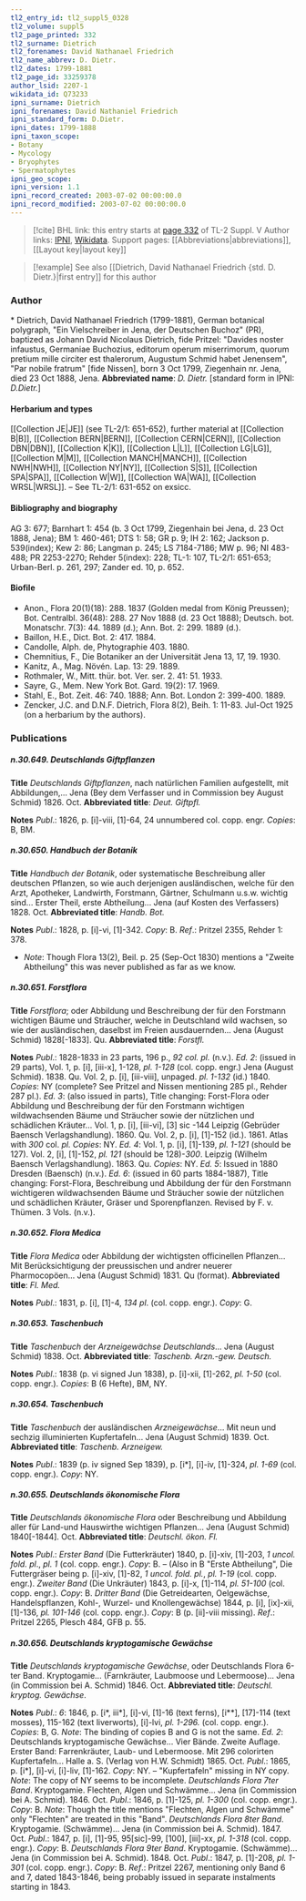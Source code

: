 ```yaml
---
tl2_entry_id: tl2_suppl5_0328
tl2_volume: suppl5
tl2_page_printed: 332
tl2_surname: Dietrich
tl2_forenames: David Nathanael Friedrich
tl2_name_abbrev: D. Dietr.
tl2_dates: 1799-1881
tl2_page_id: 33259378
author_lsid: 2207-1
wikidata_id: Q73233
ipni_surname: Dietrich
ipni_forenames: David Nathaniel Friedrich
ipni_standard_form: D.Dietr.
ipni_dates: 1799-1888
ipni_taxon_scope: 
- Botany
- Mycology
- Bryophytes
- Spermatophytes
ipni_geo_scope: 
ipni_version: 1.1
ipni_record_created: 2003-07-02 00:00:00.0
ipni_record_modified: 2003-07-02 00:00:00.0
---
```


> [!cite] BHL link: this entry starts at [page 332](https://www.biodiversitylibrary.org/page/33259378) of TL-2 Suppl. V
> Author links: [IPNI](https://www.ipni.org/a/2207-1), [Wikidata](https://www.wikidata.org/wiki/Q73233). Support pages: [[Abbreviations|abbreviations]], [[Layout key|layout key]]

> [!example] See also [[Dietrich, David Nathanael Friedrich {std. D. Dietr.}|first entry]] for this author

### Author

\* Dietrich, David Nathanael Friedrich (1799-1881), German botanical polygraph, "Ein Vielschreiber in Jena, der Deutschen Buchoz" (PR), baptized as Johann David Nicolaus Dietrich, fide Pritzel: "Davides noster infaustus, Germaniae Buchozius, editorum operum miserrimorum, quorum pretium mille circiter est thalerorum, Augustum Schmid habet Jenensem", "Par nobile fratrum" \[fide Nissen\], born 3 Oct 1799, Ziegenhain nr. Jena, died 23 Oct 1888, Jena. 
**Abbreviated name**: *D. Dietr.* \[standard form in IPNI: *D.Dietr.*\]

#### Herbarium and types

[[Collection JE|JE]] (see TL-2/1: 651-652), further material at [[Collection B|B]], [[Collection BERN|BERN]], [[Collection CERN|CERN]], [[Collection DBN|DBN]], [[Collection K|K]], [[Collection L|L]], [[Collection LG|LG]], [[Collection M|M]], [[Collection MANCH|MANCH]], [[Collection NWH|NWH]], [[Collection NY|NY]], [[Collection S|S]], [[Collection SPA|SPA]], [[Collection W|W]], [[Collection WA|WA]], [[Collection WRSL|WRSL]]. – See TL-2/1: 631-652 on exsicc.

#### Bibliography and biography

AG 3: 677; Barnhart 1: 454 (b. 3 Oct 1799, Ziegenhain bei Jena, d. 23 Oct 1888, Jena); BM 1: 460-461; DTS 1: 58; GR p. 9; IH 2: 162; Jackson p. 539(index); Kew 2: 86; Langman p. 245; LS 7184-7186; MW p. 96; NI 483-488; PR 2253-2270; Rehder 5(index): 228; TL-1: 107, TL-2/1: 651-653; Urban-Berl. p. 261, 297; Zander ed. 10, p. 652.

#### Biofile

- Anon., Flora 20(1)(18): 288. 1837 (Golden medal from König Preussen); Bot. Centralbl. 36(48): 288. 27 Nov 1888 (d. 23 Oct 1888); Deutsch. bot. Monatschr. 7(3): 44. 1889 (d.); Ann. Bot. 2: 299. 1889 (d.).
- Baillon, H.E., Dict. Bot. 2: 417. 1884.
- Candolle, Alph. de, Phytographie 403. 1880.
- Chemnitius, F., Die Botaniker an der Universität Jena 13, 17, 19. 1930.
- Kanitz, A., Mag. Növén. Lap. 13: 29. 1889.
- Rothmaler, W., Mitt. thür. bot. Ver. ser. 2. 41: 51. 1933.
- Sayre, G., Mem. New York Bot. Gard. 19(2): 17. 1969.
- Stahl, E., Bot. Zeit. 46: 740. 1888; Ann. Bot. London 2: 399-400. 1889.
- Zencker, J.C. and D.N.F. Dietrich, Flora 8(2), Beih. 1: 11-83. Jul-Oct 1925 (on a herbarium by the authors).

### Publications

##### n.30.649. Deutschlands Giftpflanzen

**Title**
*Deutschlands Giftpflanzen*, nach natürlichen Familien aufgestellt, mit Abbildungen,... Jena (Bey dem Verfasser und in Commission bey August Schmid) 1826. Oct.
**Abbreviated title**: *Deut. Giftpfl.*

**Notes**
*Publ*.: 1826, p. \[i\]-viii, \[1\]-64, 24 unnumbered col. copp. engr. *Copies*: B, BM.

##### n.30.650. Handbuch der Botanik

**Title**
*Handbuch der Botanik*, oder systematische Beschreibung aller deutschen Pflanzen, so wie auch derjenigen ausländischen, welche für den Arzt, Apotheker, Landwirth, Forstmann, Gärtner, Schulmann u.s.w. wichtig sind... Erster Theil, erste Abtheilung... Jena (auf Kosten des Verfassers) 1828. Oct.
**Abbreviated title**: *Handb. Bot.*

**Notes**
*Publ*.: 1828, p. \[i\]-vi, \[1\]-342. *Copy*: B.
*Ref*.: Pritzel 2355, Rehder 1: 378.
- *Note*: Though Flora 13(2), Beil. p. 25 (Sep-Oct 1830) mentions a "Zweite Abtheilung" this was never published as far as we know.

##### n.30.651. Forstflora

**Title**
*Forstflora*; oder Abbildung und Beschreibung der für den Forstmann wichtigen Bäume und Sträucher, welche in Deutschland wild wachsen, so wie der ausländischen, daselbst im Freien ausdauernden... Jena (August Schmid) 1828\[-1833\]. Qu.
**Abbreviated title**: *Forstfl.*

**Notes**
*Publ*.: 1828-1833 in 23 parts, 196 p., *92 col. pl.* (n.v.).
*Ed. 2*: (issued in 29 parts), Vol. 1, p. \[i\], \[iii-x\], 1-128, *pl. 1-128* (col. copp. engr.) Jena (August Schmid). 1838. Qu. Vol. 2, p. \[i\], \[iii-viii\], unpaged. *pl. 1-132* (id.) 1840. *Copies*: NY (complete? See Pritzel and Nissen mentioning 285 pl., Rehder 287 pl.).
*Ed. 3*: (also issued in parts), Title changing: Forst-Flora oder Abbildung und Beschreibung der für den Forstmann wichtigen wildwachsenden Bäume und Sträucher sowie der nützlichen und schädlichen Kräuter... Vol. 1, p. \[i\], \[iii-vi\], \[3\] sic -144 Leipzig (Gebrüder Baensch Verlagshandlung). 1860. Qu. Vol. 2, p. \[i\], \[1\]-152 (id.). 1861. Atlas with *300* col. *pl. Copies*: NY.
*Ed. 4*: Vol. 1, p. \[i\], \[1\]-139, *pl. 1-121* (should be 127). Vol. 2, \[i\], \[1\]-152, *pl. 121* (should be 128)-*300*. Leipzig (Wilhelm Baensch Verlagshandlung). 1863. Qu. *Copies*: NY.
*Ed. 5*: Issued in 1880 Dresden (Baensch) (n.v.).
*Ed. 6*: (issued in 60 parts 1884-1887), Title changing: Forst-Flora, Beschreibung und Abbildung der für den Forstmann wichtigeren wildwachsenden Bäume und Sträucher sowie der nützlichen und schädlichen Kräuter, Gräser und Sporenpflanzen. Revised by F. v. Thümen. 3 Vols. (n.v.).

##### n.30.652. Flora Medica

**Title**
*Flora Medica* oder Abbildung der wichtigsten officinellen Pflanzen... Mit Berücksichtigung der preussischen und andrer neuerer Pharmocopöen... Jena (August Schmid) 1831. Qu (format).
**Abbreviated title**: *Fl. Med.*

**Notes**
*Publ*.: 1831, p. \[i\], \[1\]-4, *134 pl*. (col. copp. engr.). *Copy*: G.

##### n.30.653. Taschenbuch

**Title**
*Taschenbuch* der *Arzneigewächse Deutschlands*... Jena (August Schmid) 1838. Oct.
**Abbreviated title**: *Taschenb. Arzn.-gew. Deutsch.*

**Notes**
*Publ*.: 1838 (p. vi signed Jun 1838), p. \[i\]-xii, \[1\]-262, *pl. 1-50* (col. copp. engr.). *Copies*: B (6 Hefte), BM, NY.

##### n.30.654. Taschenbuch

**Title**
*Taschenbuch* der ausländischen *Arzneigewächse*... Mit neun und sechzig illuminierten Kupfertafeln... Jena (August Schmid) 1839. Oct.
**Abbreviated title**: *Taschenb. Arzneigew.*

**Notes**
*Publ*.: 1839 (p. iv signed Sep 1839), p. \[i\*\], \[i\]-iv, \[1\]-324, *pl. 1-69* (col. copp. engr.). *Copy*: NY.

##### n.30.655. Deutschlands ökonomische Flora

**Title**
*Deutschlands ökonomische Flora* oder Beschreibung und Abbildung aller für Land-und Hauswirthe wichtigen Pflanzen... Jena (August Schmid) 1840\[-1844\]. Oct.
**Abbreviated title**: *Deutschl. ökon. Fl.*

**Notes**
*Publ*.: *Erster Band* (Die Futterkräuter) 1840, p. \[i\]-xiv, \[1\]-203, *1 uncol. fold.* *pl*., *pl. 1* (col. copp. engr.). *Copy*: B. – (Also in B "Erste Abtheilung", Die Futtergräser being p. \[i\]-xiv, \[1\]-82, *1 uncol. fold. pl.*, *pl. 1-19* (col. copp. engr.).
*Zweiter Band* (Die Unkräuter) 1843, p. \[i\]-x, \[1\]-114, *pl. 51-100* (col. copp. engr.). *Copy*: B.
*Dritter Band* (Die Getreidearten, Oelgewächse, Handelspflanzen, Kohl-, Wurzel- und Knollengewächse) 1844, p. \[i\], \[ix\]-xii, \[1\]-136, *pl. 101-146* (col. copp. engr.). *Copy*: B (p. \[ii\]-viii missing).
*Ref*.: Pritzel 2265, Plesch 484, GFB p. 55.

##### n.30.656. Deutschlands kryptogamische Gewächse

**Title**
*Deutschlands kryptogamische Gewächse*, oder Deutschlands Flora 6-ter Band. Kryptogamie... (Farnkräuter, Laubmoose und Lebermoose)... Jena (in Commission bei A. Schmid) 1846. Oct.
**Abbreviated title**: *Deutschl. kryptog. Gewächse*.

**Notes**
*Publ*.: *6*: 1846, p. \[i\*, iii\*\], \[i\]-vi, \[1\]-16 (text ferns), \[i\*\*\], \[17\]-114 (text mosses), 115-162 (text liverworts), \[i\]-lvi, *pl. 1-296.* (col. copp. engr.). *Copies*: B, G.
*Note*: The binding of copies B and G is not the same.
*Ed. 2*: Deutschlands kryptogamische Gewächse... Vier Bände. Zweite Auflage. Erster Band: Farrenkräuter, Laub- und Lebermoose. Mit 296 colorirten Kupfertafeln... Halle a. S. (Verlag von H.W. Schmidt) 1865. Oct.
*Publ*.: 1865, p. \[i\*\], \[i\]-vi, \[i\]-liv, \[1\]-162. *Copy*: NY. – "Kupfertafeln" missing in NY copy.
*Note*: The copy of NY seems to be incomplete.
*Deutschlands Flora 7ter Band*. Kryptogamie. Flechten, Algen und Schwämme... Jena (in Commission bei A. Schmid). 1846. Oct.
*Publ*.: 1846, p. \[1\]-125, *pl. 1-300* (col. copp. engr.). *Copy*: B.
*Note*: Though the title mentions "Flechten, Algen und Schwämme" only "Flechten" are treated in this "Band".
*Deutschlands Flora 8ter Band*. Kryptogamie. (Schwämme)... Jena (in Commission bei A. Schmid). 1847. Oct.
*Publ*.: 1847, p. \[i\], \[1\]-95, 95\[sic\]-99, \[100\], \[iii\]-xx, *pl. 1-318* (col. copp. engr.). *Copy*: B.
*Deutschlands Flora 9ter Band*. Kryptogamie. (Schwämme)... Jena (in Commission bei A. Schmid). 1848. Oct.
*Publ*.: 1847, p. \[1\]-208, *pl. 1-301* (col. copp. engr.). *Copy*: B.
*Ref*.: Pritzel 2267, mentioning only Band 6 and 7, dated 1843-1846, being probably issued in separate instalments starting in 1843.

